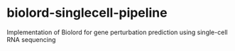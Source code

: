 # biolord-singlecell-pipeline
Implementation of Biolord for gene perturbation prediction using single-cell RNA sequencing
